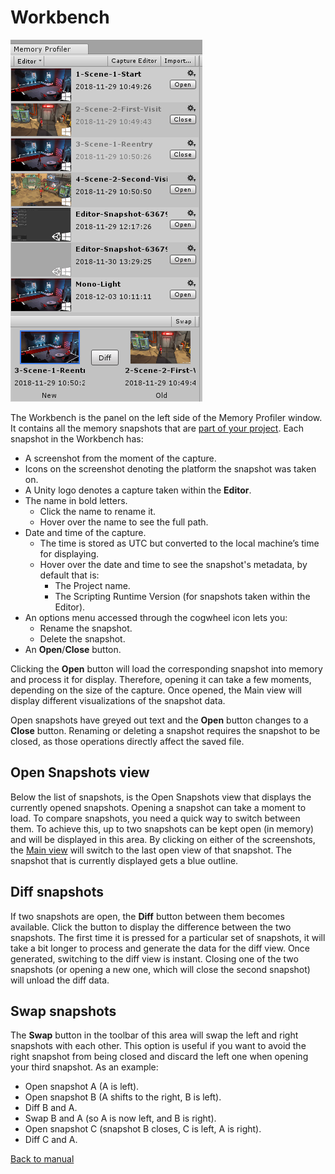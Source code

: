 # Workbench

![Memory Profiler Workbench](images/Workbench.png)

The Workbench is the panel on the left side of the Memory Profiler window. It contains all the memory snapshots that are [part of your project](tips-and-troubleshooting.md#change-default-snapshot-path). Each snapshot in the Workbench has:

* A screenshot from the moment of the capture.
* Icons on the screenshot denoting the platform the snapshot was taken on.
* A Unity logo denotes a capture taken within the __Editor__.
* The name in bold letters.
  * Click the name to rename it.
  * Hover over the name to see the full path.
* Date and time of the capture.
  * The time is stored as UTC but converted to the local machine’s time for displaying.
  * Hover over the date and time to see the snapshot's metadata, by default that is: 
    * The Project name.
    * The Scripting Runtime Version (for snapshots taken within the Editor).
* An options menu accessed through the cogwheel icon lets you:
  * Rename the snapshot.
  * Delete the snapshot.
* An __Open__/__Close__ button.

Clicking the __Open__ button will load the corresponding snapshot into memory and process it for display. Therefore, opening it can take a few moments, depending on the size of the capture. Once opened, the Main view will display different visualizations of the snapshot data.

Open snapshots have greyed out text and the __Open__ button changes to a __Close__ button. Renaming or deleting a snapshot requires the snapshot to be closed, as those operations directly affect the saved file.

## Open Snapshots view

Below the list of snapshots, is the Open Snapshots view that displays the currently opened snapshots. Opening a snapshot can take a moment to load. To compare snapshots, you need a quick way to switch between them. To achieve this, up to two snapshots can be kept open (in memory) and will be displayed in this area. By clicking on either of the screenshots, the [Main view](main-view.md) will switch to the last open view of that snapshot. The snapshot that is currently displayed gets a blue outline.

## Diff snapshots

If two snapshots are open, the __Diff__ button between them becomes available. Click the button to display the difference between the two snapshots. The first time it is pressed for a particular set of snapshots, it will take a bit longer to process and generate the data for the diff view. Once generated, switching to the diff view is instant. Closing one of the two snapshots (or opening a new one, which will close the second snapshot) will unload the diff data.

## Swap snapshots

The __Swap__ button in the toolbar of this area will swap the left and right snapshots with each other. This option is useful if you want to avoid the right snapshot from being closed and discard the left one when opening your third snapshot. As an example:

* Open snapshot A (A is left).
* Open snapshot B (A shifts to the right, B is left).
* Diff B and A.
* Swap B and A (so A is now left, and B is right).
* Open snapshot C (snapshot B closes, C is left, A is right).
* Diff C and A.



[Back to manual](manual.md)

